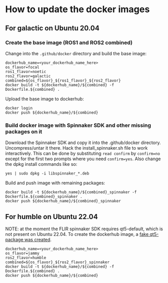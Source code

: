 # How to update the docker images

## For galactic on Ubuntu 20.04
### Create the base image (ROS1 and ROS2 combined)
Change into the ``.github/docker`` directory and build the base image:

```
dockerhub_name=<your_dockerhub_name_here>
os_flavor=focal
ros1_flavor=noetic
ros2_flavor=galactic
combined=${os_flavor}_${ros1_flavor}_${ros2_flavor}
docker build -t ${dockerhub_name}/${combined} -f Dockerfile.${combined} .
```

Upload the base image to dockerhub:
```
docker login
docker push ${dockerhub_name}/${combined}
```

### Build docker image with Spinnaker SDK and other missing packages on it

Download the Spinnaker SDK and copy it into the .github/docker
directory. Uncompress/untar it there. Hack the install_spinnaker.sh
file to work interactively. This can be done by substituting ``read
confirm`` by ``confirm=no`` except for the first two prompts where you
need ``confirm=yes``. Also change the dpkg install commands like so:
```
yes | sudo dpkg -i libspinnaker_*.deb
```

Build and push image with remaining packages:
```
docker build -t ${dockerhub_name}/${combined}_spinnaker -f Dockerfile.${combined}_spinnaker .
docker push ${dockerhub_name}/${combined}_spinnaker
```


## For humble on Ubuntu 22.04

NOTE: at the moment the FLIR spinnaker SDK requires qt5-default, which is not present on Ubuntu 22.04.
To create the dockerhub image, a
[fake qt5-package was created](https://askubuntu.com/questions/1335184/qt5-default-not-in-ubuntu-21-04).
```
dockerhub_name=<your_dockerhub_name_here>
os_flavor=jammy
ros2_flavor=humble
combined=${os_flavor}_${ros2_flavor}_spinnaker
docker build -t ${dockerhub_name}/${combined} -f Dockerfile.${combined} .
docker push ${dockerhub_name}/${combined}
```

